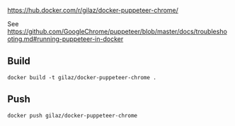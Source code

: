 https://hub.docker.com/r/gilaz/docker-puppeteer-chrome/

See https://github.com/GoogleChrome/puppeteer/blob/master/docs/troubleshooting.md#running-puppeteer-in-docker


## Build
`docker build -t gilaz/docker-puppeteer-chrome .`

## Push
`docker push gilaz/docker-puppeteer-chrome`
